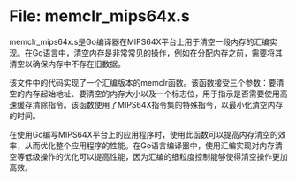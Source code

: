 # File: memclr_mips64x.s

memclr_mips64x.s是Go编译器在MIPS64X平台上用于清空一段内存的汇编实现。在Go语言中，清空内存是非常常见的操作，例如在分配内存之前，需要将其清空以确保内存中不存在旧数据。

该文件中的代码实现了一个汇编版本的memclr函数。该函数接受三个参数：要清空的内存起始地址、要清空的内存大小以及一个标志位，用于指示是否需要使用高速缓存清除指令。该函数使用了MIPS64X指令集的特殊指令，以最小化清空内存的时间。

在使用Go编写MIPS64X平台上的应用程序时，使用此函数可以提高内存清空的效率，从而优化整个应用程序的性能。在Go语言编译器中，使用汇编实现对内存清空等低级操作的优化可以提高性能，因为汇编的细粒度控制能够使得清空操作更加高效。

